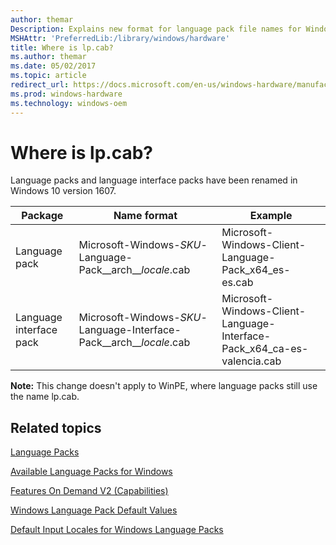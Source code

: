 ```yaml
---
author: themar
Description: Explains new format for language pack file names for Windows 10 version 1607
MSHAttr: 'PreferredLib:/library/windows/hardware'
title: Where is lp.cab?
ms.author: themar
ms.date: 05/02/2017
ms.topic: article
redirect_url: https://docs.microsoft.com/en-us/windows-hardware/manufacture/desktop/where-is-lpcab
ms.prod: windows-hardware
ms.technology: windows-oem
---
```


# Where is lp.cab?

Language packs and language interface packs have been renamed in Windows 10 version 1607.

| Package | Name format | Example |
|---------|-------------|---------|
| Language pack | Microsoft-Windows-_SKU_-Language-Pack_\_arch_\__locale_.cab | Microsoft-Windows-Client-Language-Pack_x64_es-es.cab |
| Language interface pack | Microsoft-Windows-_SKU_-Language-Interface-Pack_\_arch_\__locale_.cab | Microsoft-Windows-Client-Language-Interface-Pack_x64_ca-es-valencia.cab |
**Note:** This change doesn't apply to WinPE, where language packs still use the name lp.cab.

## <span id="related_topics"></span>Related topics

[Language Packs](language-packs-and-windows-deployment.md)

[Available Language Packs for Windows](available-language-packs-for-windows.md)

[Features On Demand V2 (Capabilities)](features-on-demand-v2--capabilities.md)

[Windows Language Pack Default Values](windows-language-pack-default-values.md)

[Default Input Locales for Windows Language Packs](default-input-locales-for-windows-language-packs.md)
